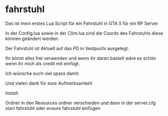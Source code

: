 # fahrstuhl
Das ist mein erstes Lua Script für ein Fahrstuhl in GTA 5 für ein RP Server

In der Config.lua sowie in der Clint.lua sind die Coords des Fahrstuhls diese können
geändert werden.

Der Fahrstuhl ist Aktuell auf das PD in Vestpuchi ausgelegt.

Ihr könnt alles frei verwenden und wenn ihr daran bastelt wäre es schön wenn ihr mich als credit mit einfügt.

Ich wünsche euch viel spass damit.

Und vielen dank für eure Aufmerksamkeit

Install:

Ordner in den Resources ordner verschieden und dann in der server.cfg start fahrstuhl oder ensure fahrstuhl einfügen 
